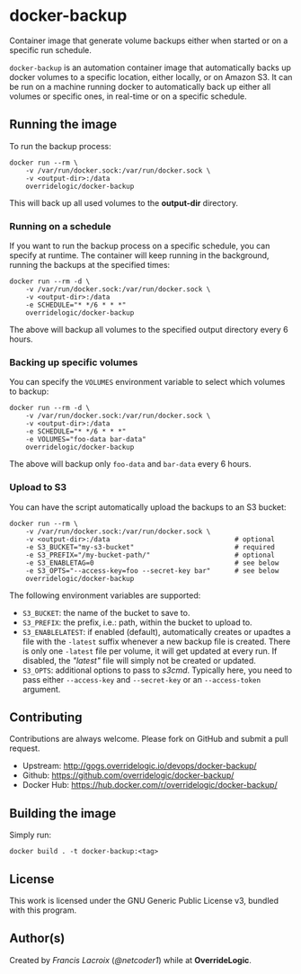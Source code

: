 # docker-backup

Container image that generate volume backups either when started or on a specific run schedule.

`docker-backup` is an automation container image that automatically backs up docker volumes to a specific location, either locally, or on Amazon S3. It can be run on a machine running docker to automatically back up either all volumes or specific ones, in real-time or on a specific schedule.

## Running the image

To run the backup process:

    docker run --rm \
        -v /var/run/docker.sock:/var/run/docker.sock \
        -v <output-dir>:/data
        overridelogic/docker-backup

This will back up all used volumes to the **output-dir** directory.

### Running on a schedule

If you want to run the backup process on a specific schedule, you can specify at runtime. The container will keep running in the background, running the backups at the specified times:

    docker run --rm -d \
        -v /var/run/docker.sock:/var/run/docker.sock \
        -v <output-dir>:/data
        -e SCHEDULE="* */6 * * *"
        overridelogic/docker-backup

The above will backup all volumes to the specified output directory every 6 hours.

### Backing up specific volumes

You can specify the `VOLUMES` environment variable to select which volumes to backup:

    docker run --rm -d \
        -v /var/run/docker.sock:/var/run/docker.sock \
        -v <output-dir>:/data
        -e SCHEDULE="* */6 * * *"
        -e VOLUMES="foo-data bar-data"
        overridelogic/docker-backup

The above will backup only `foo-data` and `bar-data` every 6 hours.

### Upload to S3

You can have the script automatically upload the backups to an S3 bucket:

    docker run --rm \
        -v /var/run/docker.sock:/var/run/docker.sock \
        -v <output-dir>:/data                               # optional
        -e S3_BUCKET="my-s3-bucket"                         # required
        -e S3_PREFIX="/my-bucket-path/"                     # optional
        -e S3_ENABLETAG=0                                   # see below
        -e S3_OPTS="--access-key=foo --secret-key bar"      # see below
        overridelogic/docker-backup

The following environment variables are supported:

 - `S3_BUCKET`: the name of the bucket to save to.
 - `S3_PREFIX`: the prefix, i.e.: path, within the bucket to upload to.
 - `S3_ENABLELATEST`: if enabled (default), automatically creates or upadtes a file with the `-latest` suffix whenever a new backup file is created. There is only one `-latest` file per volume, it will get updated at every run. If disabled, the *"latest"* file will simply not be created or updated.
 - `S3_OPTS`: additional options to pass to *s3cmd*. Typically here, you need to pass either `--access-key` and `--secret-key` or an `--access-token` argument.

## Contributing

Contributions are always welcome. Please fork on GitHub and submit a pull request.

- Upstream: http://gogs.overridelogic.io/devops/docker-backup/
- Github: https://github.com/overridelogic/docker-backup/
- Docker Hub: https://hub.docker.com/r/overridelogic/docker-backup/

## Building the image

Simply run:

    docker build . -t docker-backup:<tag>

## License

This work is licensed under the GNU Generic Public License v3, bundled with this program.

## Author(s)

Created by *Francis Lacroix* (*@netcoder1*) while at **OverrideLogic**.

